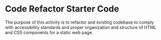 # Code Refactor Starter Code

The purpose of this activity is to refactor and existing codebase to comply with accessibility standards and proper organization and structure of HTML and CSS components for a static web page. 